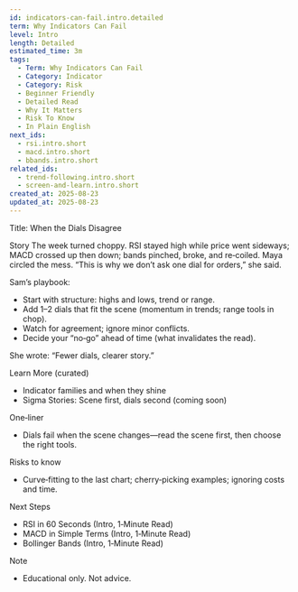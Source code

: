 ```yaml
---
id: indicators-can-fail.intro.detailed
term: Why Indicators Can Fail
level: Intro
length: Detailed
estimated_time: 3m
tags:
  - Term: Why Indicators Can Fail
  - Category: Indicator
  - Category: Risk
  - Beginner Friendly
  - Detailed Read
  - Why It Matters
  - Risk To Know
  - In Plain English
next_ids:
  - rsi.intro.short
  - macd.intro.short
  - bbands.intro.short
related_ids:
  - trend-following.intro.short
  - screen-and-learn.intro.short
created_at: 2025-08-23
updated_at: 2025-08-23
---
```


Title: When the Dials Disagree

Story
The week turned choppy. RSI stayed high while price went sideways; MACD crossed up then down; bands pinched, broke, and re‑coiled. Maya circled the mess. “This is why we don’t ask one dial for orders,” she said.

Sam’s playbook:
- Start with structure: highs and lows, trend or range.
- Add 1–2 dials that fit the scene (momentum in trends; range tools in chop).
- Watch for agreement; ignore minor conflicts.
- Decide your “no‑go” ahead of time (what invalidates the read).

She wrote: “Fewer dials, clearer story.”

Learn More (curated)
- Indicator families and when they shine
- Sigma Stories: Scene first, dials second (coming soon)

One‑liner
- Dials fail when the scene changes—read the scene first, then choose the right tools.

Risks to know
- Curve‑fitting to the last chart; cherry‑picking examples; ignoring costs and time.

Next Steps
- RSI in 60 Seconds (Intro, 1‑Minute Read)
- MACD in Simple Terms (Intro, 1‑Minute Read)
- Bollinger Bands (Intro, 1‑Minute Read)

Note
- Educational only. Not advice.


